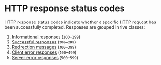 # HTTP response status codes

HTTP response status codes indicate whether a specific [HTTP](https://developer.mozilla.org/en-US/docs/Web/HTTP) request has been successfully completed. Responses are grouped in five classes:

1. [Informational responses](https://developer.mozilla.org/en-US/docs/Web/HTTP/Status#information_responses) (`100`–`199`)
2. [Successful responses](https://developer.mozilla.org/en-US/docs/Web/HTTP/Status#successful_responses) (`200`–`299`)
3. [Redirection messages](https://developer.mozilla.org/en-US/docs/Web/HTTP/Status#redirection_messages) (`300`–`399`)
4. [Client error responses](https://developer.mozilla.org/en-US/docs/Web/HTTP/Status#client_error_responses) (`400`–`499`)
5. [Server error responses](https://developer.mozilla.org/en-US/docs/Web/HTTP/Status#server_error_responses) (`500`–`599`)





